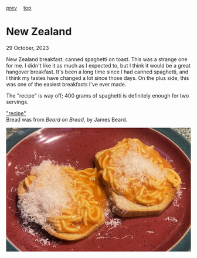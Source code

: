 [prev](netherlands.md)&emsp;
[top](../index.md)&emsp;
# New Zealand
<meta property="og:image" content="images/new_zealand.png"/>
29 October, 2023

New Zealand breakfast: canned spaghetti on toast. This was a strange
one for me. I didn't like it as much as I expected to, but I think it
would be a great hangover breakfast. It's been a long time since I had
canned spaghetti, and I think my tastes have changed a lot since those
days.  On the plus side, this was one of the easiest breakfasts I've
ever made.

The "recipe" is way off; 400 grams of spaghetti is definitely enough
for two servings.

["recipe"](https://www.tasteatlas.com/spaghetti-on-toast)<br>
Bread was from _Beard on Bread_, by James Beard.

![breakfast](images/new_zealand.jpeg)
